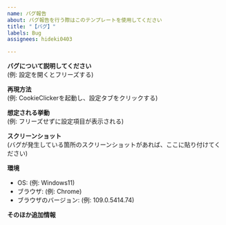 ```yaml
---
name: バグ報告
about: バグ報告を行う際はこのテンプレートを使用してください
title: "【バグ】"
labels: Bug
assignees: hideki0403

---
```


**バグについて説明してください**  
(例: 設定を開くとフリーズする)  
  
**再現方法**  
(例: CookieClickerを起動し、設定タブをクリックする)  
  
**想定される挙動**  
(例: フリーズせずに設定項目が表示される)  
  
**スクリーンショット**  
(バグが発生している箇所のスクリーンショットがあれば、ここに貼り付けてください)  
  
**環境**  
 - OS: (例: Windows11)
 - ブラウザ: (例: Chrome)
 - ブラウザのバージョン: (例: 109.0.5414.74)
  
**そのほか追加情報**
